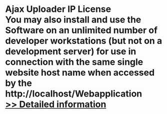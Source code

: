 # Ajax Uploader IP License<br />You may also install and use the Software on an unlimited number of developer workstations (but not on a development server) for use in connection with the same single website host name when accessed by the http://localhost/Webapplication<br />[>> Detailed information](https://secure.shareit.com/shareit/product.html?productid=300236933&affiliateid=200057808)